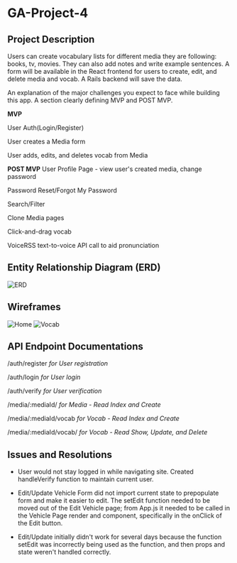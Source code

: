 # GA-Project-4


## Project Description
Users can create vocabulary lists for different media they are following: books, tv, movies. They can also add notes and write example sentences. A form will be available in the React frontend for users to create, edit, and delete media and vocab. A Rails backend will save the data.

An explanation of the major challenges you expect to face while building this app.
A section clearly defining MVP and POST MVP.

**MVP**

User Auth(Login/Register)

User creates a Media form

User adds, edits, and deletes vocab from Media

**POST MVP**
User Profile Page - view user's created media, change password

Password Reset/Forgot My Password

Search/Filter

Clone Media pages

Click-and-drag vocab

VoiceRSS text-to-voice API call to aid pronunciation 

## Entity Relationship Diagram (ERD) 
![ERD](https://github.com/PurpleTatsu/GA-Project-4/blob/master/P4.png)

## Wireframes 
![Home](https://github.com/PurpleTatsu/P4-Flashcards/blob/master/client/src/images/langhome.png?raw=true)
![Vocab](https://github.com/PurpleTatsu/P4-Flashcards/blob/master/client/src/images/media%20wireframe.png?raw=true)

## API Endpoint Documentations

/auth/register	*for User registration*

/auth/login	*for User login*

/auth/verify	*for User verification*

/media/:mediaId/ *for Media - Read Index and Create*

/media/:mediaId/vocab	*for Vocab - Read Index and Create*

/media/:mediaId/vocab/	*for Vocab - Read Show, Update, and Delete*


<!-- 
| Component     | Priority| Estimated Time  | Time Invested  |Actual Time |
| ------------- |:-------------:| -----:| -----:| -----:|
| Adding form for Vocab| H |3.5hrs  | 3hrs | 3hrs |
| Auth| H | 6hrs   | 6hrs | 6hrs |
| Adding form for media| H     | 3.5hrs    | 3hrs | 1hr |
| Design| M     | 4hrs    |  | 16hrs | -->

## Issues and Resolutions

- User would not stay logged in while navigating site.
Created handleVerify function to maintain current user.

- Edit/Update Vehicle Form did not import current state to prepopulate form and make it easier to edit. 
The setEdit function needed to be moved out of the Edit Vehicle page; from App.js it needed to be called in the Vehicle Page render and component, specifically in the onClick of the Edit button.

- Edit/Update initially didn't work for several days because the function setEdit was incorrectly being used as the function, and then props and state weren't handled correctly.